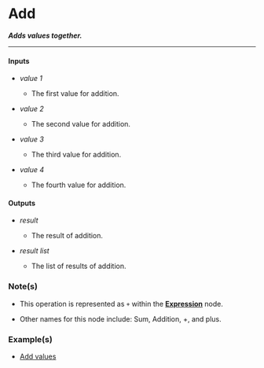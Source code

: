 # Add

**_Adds values together._**

---


#### Inputs

* _value 1_

  * The first value for addition.

* _value 2_

  * The second value for addition.

* _value 3_

  * The third value for addition.

* _value 4_

  * The fourth value for addition.


#### Outputs

* _result_

  * The result of addition.

* _result list_

  * The list of results of addition.


### Note(s)

* This operation is represented as `+` within the [**Expression**](/nodes/ExpressionParser/documentation.md) node.

* Other names for this node include: Sum, Addition, +, and plus.


### Example(s)

* <a href="https://creator.trimble.com/graph?assetURI=whp:5016e3d5-794e-49a0-9c5b-e89e581668c8&version=latest" target="_blank">Add values</a>
